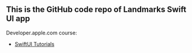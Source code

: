 ## This is the GitHub code repo of Landmarks Swift UI app

Developer.apple.com course:
- [SwiftUI Tutorials](https://developer.apple.com/tutorials/swiftui/)
